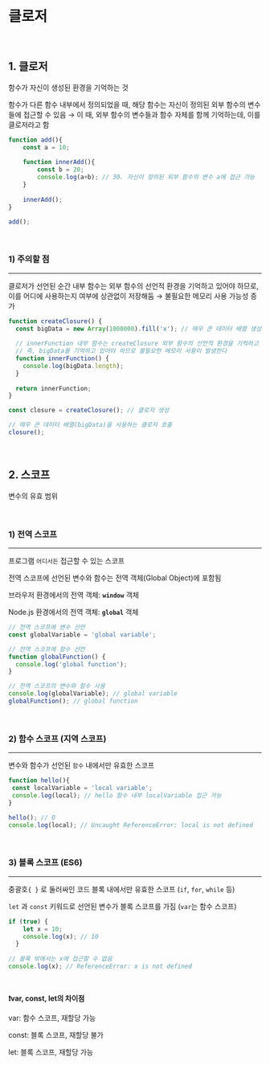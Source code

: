 # 클로저

<br>

## 1. 클로저

함수가 자신이 생성된 환경을 기억하는 것

함수가 다른 함수 내부에서 정의되었을 때, 해당 함수는 자신이 정의된 외부 함수의 변수들에 접근할 수 있음 → 이 때, 외부 함수의 변수들과 함수 자체를 함께 기억하는데, 이를 클로저라고 함

```jsx
function add(){
	const a = 10;
	
	function innerAdd(){
		const b = 20;
		console.log(a+b); // 30. 자신이 정의된 외부 함수의 변수 a에 접근 가능
	}
	
	innerAdd();
}

add();
```

<br>

### 1) 주의할 점

---

클로저가 선언된 순간 내부 함수는 외부 함수의 선언적 환경을 기억하고 있어야 하므로, 이를 어디에 사용하는지 여부에 상관없이 저장해둠 → 불필요한 메모리 사용 가능성 증가

```jsx
function createClosure() {
  const bigData = new Array(1000000).fill('x'); // 매우 큰 데이터 배열 생성
  
  // innerFunction 내부 함수는 createClosure 외부 함수의 선언적 환경을 기억하고 있어야 한다
  // 즉, bigData를 기억하고 있어야 하므로 불필요한 메모리 사용이 발생한다
  function innerFunction() {
    console.log(bigData.length); 
  }
  
  return innerFunction;
}

const closure = createClosure(); // 클로저 생성

// 매우 큰 데이터 배열(bigData)을 사용하는 클로저 호출
closure();

```

<br>

## 2. 스코프

변수의 유효 범위

<br>

### 1) 전역 스코프

---

프로그램 `어디서든` 접근할 수 있는 스코프

전역 스코프에 선언된 변수와 함수는 전역 객체(Global Object)에 포함됨

브라우저 환경에서의 전역 객체:  **`window`** 객체

Node.js 환경에서의 전역 객체:  **`global`** 객체

```jsx
// 전역 스코프에 변수 선언
const globalVariable = 'global variable';

// 전역 스코프에 함수 선언
function globalFunction() {
  console.log('global function');
}

// 전역 스코프의 변수와 함수 사용
console.log(globalVariable); // global variable
globalFunction(); // global function
```

<br>

### 2) 함수 스코프 (지역 스코프)

---

변수와 함수가 선언된 `함수` 내에서만 유효한 스코프

```jsx
function hello(){
 const localVariable = 'local variable';
 console.log(local); // hello 함수 내부 localVariable 접근 가능
}

hello(); // O
console.log(local); // Uncaught ReferenceError: local is not defined
```

<br>

### 3) 블록 스코프 (ES6)

---

중괄호`{ }` 로 둘러싸인 코드 블록 내에서만 유효한 스코프 (`if`, `for`, `while` 등)

`let` 과 `const` 키워드로 선언된 변수가 블록 스코프를 가짐 (`var`는 함수 스코프)

```jsx
if (true) {
    let x = 10;
    console.log(x); // 10
  }
  
// 블록 밖에서는 x에 접근할 수 없음
console.log(x); // ReferenceError: x is not defined
```

<br>

**❗var, const, let의 차이점**

var: 함수 스코프, 재할당 가능

const: 블록 스코프, 재할당 불가

let: 블록 스코프, 재할당 가능